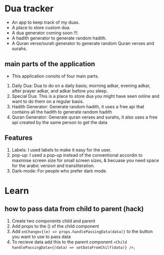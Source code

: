 # Dua tracker

- An app to keep track of my duas.
- A place to store custom dua.
- A dua generator coming soon !!!.
- A hadith generator to generate random hadith.
- A Quran verse/surah generator to generate random Quran verses and surahs.

## main parts of the application

- This application consits of four main parts.

1. Daily Dua: Dua to do on a daily basis; morning adkar, evening adkar, after prayer adkar, and adkar before you sleep.
2. Special Dua: This is a place to store dua you might have seen online and want to do them on a regular basis.
3. Hadith Generator: Generate random hadith, it uses a free api that contains all the hadith to generate random hadith
4. Quran Generator: Generate quran verses and surahs, it also uses a free api created by the same person to get the data

## Features

1. Labels: I used labels to make it easy for the user.
2. pop-up: I used a pop-up instead of the conventional accordin to maximise screen size for small screen sizes, & becuase you need space for the arabic version and transliteration.
3. Dark-mode: For people who prefer dark mode.

# Learn

## how to pass data from child to parent (hack)

1. Create two components child and parent
2. Add props to the () of the child component
3. Add `onChange={(e) => props.handlePassingData(data)}` to the button you want to use to pass data
4. To recieve data add this to the parent component `<Child handlePassingData={(data) => setDataFromChilf(data)} />`,
